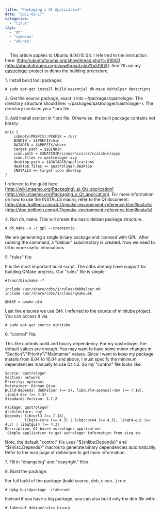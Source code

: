```yaml
---
title: "Packaging a Qt Application"
date: "2011-01-17"
categories: 
  - "linux"
tags: 
  - "qt"
  - "symbian"
  - "ubuntu"
---
```


    This article applies to Ubuntu 8.04/10.04. I referred to the instruction here: [http://ubuntuforums.org/showthread.php?t=51003](http://ubuntuforums.org/showthread.php?t=51003). And I'll use my [qastrologer](http://code.google.com/p/qansieditor/source/browse/trunk/qastrologer/) project to demo the building procedure.

1\. Install build tool packages:

```
# sudo apt-get install build-essential dh-make debhelper devscripts
```

2\. Get the source package, exact it into ~/packages/qastrologer. The directory structure should like: ~/packages/qastrologer/qastrologer-<version>/<source>. The <source> directory contains your \*.pro file.

3\. Add install section in \*.pro file. Otherwise, the built package contains not binary:

```
unix {
    isEmpty(PREFIX):PREFIX = /usr
    BINDIR = $$PREFIX/bin
    DATADIR = $$PREFIX/share
    target.path = $$BINDIR
    icon.path = $$DATADIR/icons/hicolor/scalable/apps
    icon.files += qastrologer.svg
    desktop.path = $$DATADIR/applications
    desktop.files += qastrologer.desktop
    INSTALLS += target icon desktop
}
```

I referred to the guild here: [http://wiki.maemo.org/Packaging\_a\_Qt\_application](http://wiki.maemo.org/Packaging_a_Qt_application). For more information on how to use the INSTALLS macro, refer to the Qt document: [http://doc.trolltech.com/4.7/qmake-environment-reference.html#installs](http://doc.trolltech.com/4.7/qmake-environment-reference.html#installs)

4\. Run dh\_make. This will create the basic debian package structure.

```
# dh_make -s -c gpl --createorig
```

We are generating a single binary package and licensed with GPL. After running the command, a "debian" subdirectory is created. Now we need to fill in more useful infomations.

5\. "rules" file:

It is the most important build script. The cdbs already have support for building QMake projects. Our "rules" file is simple:

```
#!/usr/bin/make -f

include /usr/share/cdbs/1/rules/debhelper.mk
include /usr/share/cdbs/1/class/qmake.mk

QMAKE = qmake-qt4
```

Last line ensures we use Qt4. I referred to the source of minitube project. You can access it via:

```
# sudo apt-get source minitube
```

6\. "control" file:

This file controls build and binary dependency. For my qastrologer, the default values are enough. You may want to have some minor changes in "Section"/"Priority"/"Maintainer" values. Since I want to keep my package installs from 8.04 to 10.04 and above, I must specify the minimum dependencies manually to use Qt 4.3. So my "control" file looks like:

```
Source: qastrologer
Section: network
Priority: optional
Maintainer: Binhao Qian 
Build-Depends: debhelper (>= 5), libcurl4-openssl-dev (>= 7.18), libqt4-dev (>= 4.3)
Standards-Version: 3.7.2

Package: qastrologer
Architecture: any
Depends: libcurl3 (>= 7.18),
         libqt4-core (>= 4.3) | libqtcore4 (>= 4.3), libqt4-gui (>= 4.3) | libqtgui4 (>= 4.3)
Description: Qt-based astrologer application
 Simple application to get astrologer information from sina.tw.
```

Note, the default "control" file uses "${shlibs:Depends}" and "${misc:Depends}" macros to generate binary dependencies automatically. Refer to the man page of debhelper to get more information.

7\. Fill in "changelog" and "copyright" files.

8\. Build the package:

For full build of the package (build source, deb, clean...) run:

```
# dpkg-buildpackage -rfakeroot
```

Instead if you have a big package, you can also build only the deb file with:

```
# fakeroot debian/rules binary
```
